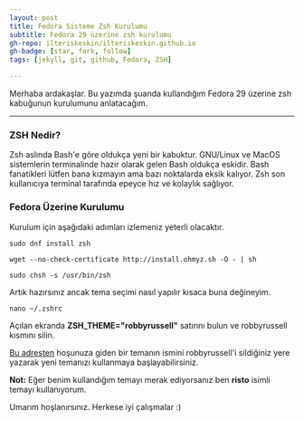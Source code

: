```yaml
---
layout: post
title: Fedora Sisteme Zsh Kurulumu
subtitle: Fedora 29 üzerine zsh kurulumu
gh-repo: ilteriskeskin/ilteriskeskin.github.io
gh-badge: [star, fork, follow]
tags: [jekyll, git, github, Fedora, ZSH]

---
```


Merhaba ardakaşlar. Bu yazımda şuanda kullandığım Fedora 29 üzerine zsh kabuğunun kurulumunu anlatacağım.

------------------------

### ZSH Nedir?

Zsh aslında Bash'e göre oldukça yeni bir kabuktur. GNU/Linux ve MacOS sistemlerin terminalinde hazır olarak
gelen Bash oldukça eskidir. Bash fanatikleri lütfen bana kızmayın ama bazı noktalarda eksik kalıyor. Zsh son
kullanıcıya terminal tarafında epeyce hız ve kolaylık sağlıyor.

### Fedora Üzerine Kurulumu

Kurulum için aşağıdaki adımları izlemeniz yeterli olacaktır.

```
sudo dnf install zsh

wget --no-check-certificate http://install.ohmyz.sh -O - | sh

sudo chsh -s /usr/bin/zsh
```

Artık hazırsınız ancak tema seçimi nasıl yapılır kısaca buna değineyim.

```
nano ~/.zshrc
```

Açılan ekranda **ZSH_THEME="robbyrussell"** satırını bulun ve robbyrussell kısmını silin.

[Bu adresten](https://github.com/robbyrussell/oh-my-zsh/wiki/Themes) hoşunuza giden bir temanın ismini
robbyrussell'i sildiğiniz yere yazarak yeni temanızı kullanmaya başlayabilirsiniz.

**Not:** Eğer benim kullandığım temayı merak ediyorsanız ben **risto** isimli temayı kullanıyorum.

Umarım hoşlanırsınız. Herkese iyi çalışmalar :)
